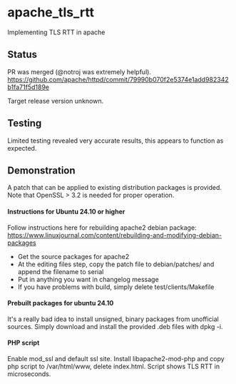 # apache_tls_rtt
Implementing TLS RTT in apache

## Status
PR was merged (@notroj was extremely helpful). https://github.com/apache/httpd/commit/79990b070f2e5374e1add982342b1fa71f5d189e

Target release version unknown.

## Testing
Limited testing revealed very accurate results, this appears to function as expected.

## Demonstration
A patch that can be applied to existing distribution packages is provided. Note that OpenSSL > 3.2 is needed for proper operation.

#### Instructions for Ubuntu 24.10 or higher
Follow instructions here for rebuilding apache2 debian package: https://www.linuxjournal.com/content/rebuilding-and-modifying-debian-packages

  - Get the source packages for apache2
  - At the editing files step, copy the patch file to debian/patches/ and append the filename to serial
  - Put in anything you want in changelog message
  - If you have problems with build, simply delete test/clients/Makefile

#### Prebuilt packages for ubuntu 24.10
It's a really bad idea to install unsigned, binary packages from unofficial sources. Simply download and install the provided .deb files with dpkg -i.

#### PHP script
Enable mod_ssl and default ssl site. Install libapache2-mod-php and copy php script to /var/html/www, delete index.html. Script shows TLS RTT in microseconds.

